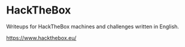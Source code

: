 # HackTheBox

Writeups for HackTheBox machines and challenges written in English.

https://www.hackthebox.eu/

